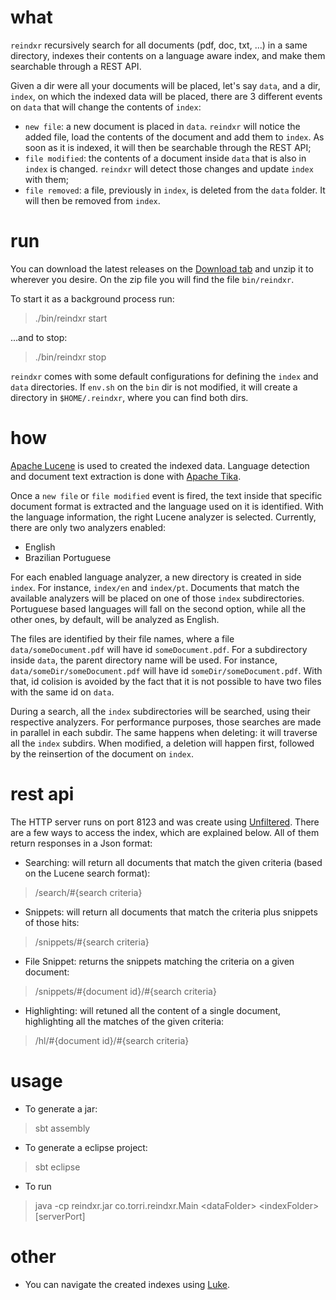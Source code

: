 # what

`reindxr` recursively search for all documents (pdf, doc, txt, ...) in a same directory, indexes their contents on a language aware index, and make them searchable through a REST API.

Given a dir were all your documents will be placed, let's say `data`, and a dir, `index`, on which the indexed data will be placed, there are 3 different events on `data` that will change the contents of `index`:

* `new file`: a new document is placed in `data`. `reindxr` will notice the added file, load the contents of the document and add them to `index`. As soon as it is indexed, it will then be searchable through the REST API;
* `file modified`: the contents of a document inside `data` that is also in `index` is changed. `reindxr` will detect those changes and update `index` with them;
* `file removed`: a file, previously in `index`, is deleted from the `data` folder. It will then be removed from `index`.



# run

You can download the latest releases on the [Download tab](https://github.com/lucastorri/reindxr/downloads) and unzip it to wherever you desire. On the zip file you will find the file `bin/reindxr`.

To start it as a background process run:
> ./bin/reindxr start

...and to stop:
> ./bin/reindxr stop

`reindxr` comes with some default configurations for defining the `index` and `data` directories. If `env.sh` on the `bin` dir is not modified, it will create a directory in `$HOME/.reindxr`, where you can find both dirs.



# how

[Apache Lucene](https://lucene.apache.org/) is used to created the indexed data. Language detection and document text extraction is done with [Apache Tika](http://tika.apache.org/).

Once a `new file` or `file modified` event is fired, the text inside that specific document format is extracted and the language used on it is identified. With the language information, the right Lucene analyzer is selected. Currently, there are only two analyzers enabled:
* English
* Brazilian Portuguese

For each enabled language analyzer, a new directory is created in side `index`. For instance, `index/en` and `index/pt`. Documents that match the available analyzers will be placed on one of those `index` subdirectories. Portuguese based languages will fall on the second option, while all the other ones, by default, will be analyzed as English.

The files are identified by their file names, where a file `data/someDocument.pdf` will have id `someDocument.pdf`. For a subdirectory inside `data`, the parent directory name will be used. For instance, `data/someDir/someDocument.pdf` will have id `someDir/someDocument.pdf`. With that, id colision is avoided by the fact that it is not possible to have two files with the same id on `data`.

During a search, all the `index` subdirectories will be searched, using their respective analyzers. For performance purposes, those searches are made in parallel in each subdir. The same happens when deleting: it will traverse all the `index` subdirs. When modified, a deletion will happen first, followed by the reinsertion of the document on `index`.



# rest api

The HTTP server runs on port 8123 and was create using [Unfiltered](http://unfiltered.databinder.net/). There are a few ways to access the index, which are explained below. All of them return responses in a Json format:

* Searching: will return all documents that match the given criteria (based on the Lucene search format):
> /search/#{search criteria}

* Snippets: will return all documents that match the criteria plus snippets of those hits:
> /snippets/#{search criteria}

* File Snippet: returns the snippets matching the criteria on a given document:
> /snippets/#{document id}/#{search criteria}

* Highlighting: will retuned all the content of a single document, highlighting all the matches of the given criteria:
> /hl/#{document id}/#{search criteria}



# usage

* To generate a jar: 
> sbt assembly

* To generate a eclipse project:
> sbt eclipse

* To run 
> java -cp reindxr.jar co.torri.reindxr.Main &lt;dataFolder&gt; &lt;indexFolder&gt; \[serverPort\]



# other

* You can navigate the created indexes using [Luke](http://code.google.com/p/luke/).